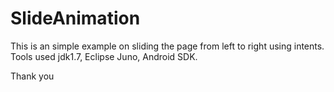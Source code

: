 SlideAnimation
==============
This is an simple example on sliding the page from left to right using intents.
Tools used jdk1.7, Eclipse Juno, Android SDK.

Thank you
